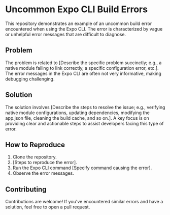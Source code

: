 # Uncommon Expo CLI Build Errors

This repository demonstrates an example of an uncommon build error encountered when using the Expo CLI.  The error is characterized by vague or unhelpful error messages that are difficult to diagnose.

## Problem

The problem is related to [Describe the specific problem succinctly; e.g., a native module failing to link correctly, a specific configuration error, etc.]. The error messages in the Expo CLI are often not very informative, making debugging challenging.

## Solution

The solution involves [Describe the steps to resolve the issue; e.g., verifying native module configurations, updating dependencies, modifying the app.json file, cleaning the build cache, and so on.].  A key focus is on providing clear and actionable steps to assist developers facing this type of error.

## How to Reproduce

1. Clone the repository.
2. [Steps to reproduce the error].
3. Run the Expo CLI command [Specify command causing the error].
4. Observe the error messages.

## Contributing

Contributions are welcome! If you've encountered similar errors and have a solution, feel free to open a pull request.